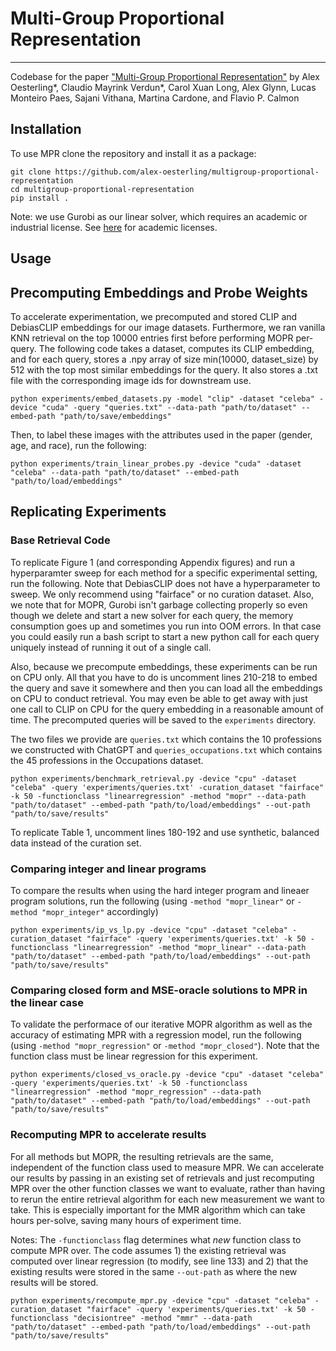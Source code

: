 # Multi-Group Proportional Representation
---
Codebase for the paper ["Multi-Group Proportional Representation"](https://arxiv.org/abs/2407.08571) by Alex Oesterling*, Claudio Mayrink Verdun*, Carol Xuan Long, Alex Glynn, Lucas Monteiro Paes, Sajani Vithana, Martina Cardone, and Flavio P. Calmon

## Installation
To use MPR clone the repository and install it as a package:

```
git clone https://github.com/alex-oesterling/multigroup-proportional-representation
cd multigroup-proportional-representation
pip install .
```

Note: we use Gurobi as our linear solver, which requires an academic or industrial license. See [here](https://www.gurobi.com/academia/academic-program-and-licenses/) for academic licenses.

## Usage

## Precomputing Embeddings and Probe Weights
To accelerate experimentation, we precomputed and stored CLIP and DebiasCLIP embeddings for our image datasets. Furthermore, we ran vanilla KNN retrieval on the top 10000 entries first before performing MOPR per-query. The following code takes a dataset, computes its CLIP embedding, and for each query, stores a .npy array of size min(10000, dataset_size) by 512 with the top most similar embeddings for the query. It also stores a .txt file with the corresponding image ids for downstream use.

```
python experiments/embed_datasets.py -model "clip" -dataset "celeba" -device "cuda" -query "queries.txt" --data-path "path/to/dataset" --embed-path "path/to/save/embeddings"
```

Then, to label these images with the attributes used in the paper (gender, age, and race), run the following:

```
python experiments/train_linear_probes.py -device "cuda" -dataset "celeba" --data-path "path/to/dataset" --embed-path "path/to/load/embeddings"
```

## Replicating Experiments

### Base Retrieval Code

To replicate Figure 1 (and corresponding Appendix figures) and run a hyperparamter sweep for each method for a specific experimental setting, run the following. Note that DebiasCLIP does not have a hyperparameter to sweep. We only recommend using "fairface" or no curation dataset. Also, we note that for MOPR, Gurobi isn't garbage collecting properly so even though we delete and start a new solver for each query, the memory consumption goes up and sometimes you run into OOM errors. In that case you could easily run a bash script to start a new python call for each query uniquely instead of running it out of a single call.

Also, because we precompute embeddings, these experiments can be run on CPU only. All that you have to do is uncomment lines 210-218 to embed the query and save it somewhere and then you can load all the embeddings on CPU to conduct retrieval. You may even be able to get away with just one call to CLIP on CPU for the query embedding in a reasonable amount of time. The precomputed queries will be saved to the `experiments` directory.

The two files we provide are `queries.txt` which contains the 10 professions we constructed with ChatGPT and `queries_occupations.txt` which contains the 45 professions in the Occupations dataset.

```
python experiments/benchmark_retrieval.py -device "cpu" -dataset "celeba" -query 'experiments/queries.txt' -curation_dataset "fairface" -k 50 -functionclass "linearregression" -method "mopr" --data-path "path/to/dataset" --embed-path "path/to/load/embeddings" --out-path "path/to/save/results"
```

To replicate Table 1, uncomment lines 180-192 and use synthetic, balanced data instead of the curation set.

### Comparing integer and linear programs

To compare the results when using the hard integer program and lineaer program solutions, run the following (using `-method "mopr_linear"` or `-method "mopr_integer"` accordingly)

```
python experiments/ip_vs_lp.py -device "cpu" -dataset "celeba" -curation_dataset "fairface" -query 'experiments/queries.txt' -k 50 -functionclass "linearregression" -method "mopr_linear" --data-path "path/to/dataset" --embed-path "path/to/load/embeddings" --out-path "path/to/save/results"
```

### Comparing closed form and MSE-oracle solutions to MPR in the linear case

To validate the performace of our iterative MOPR algorithm as well as the accuracy of estimating MPR with a regression model, run the following (using `-method "mopr_regression"` or `-method "mopr_closed"`). Note that the function class must be linear regression for this experiment.

```
python experiments/closed_vs_oracle.py -device "cpu" -dataset "celeba" -query 'experiments/queries.txt' -k 50 -functionclass "linearregression" -method "mopr_regression" --data-path "path/to/dataset" --embed-path "path/to/load/embeddings" --out-path "path/to/save/results"
```

### Recomputing MPR to accelerate results

For all methods but MOPR, the resulting retrievals are the same, independent of the function class used to measure MPR. We can accelerate our results by passing in an existing set of retrievals and just recomputing MPR over the other function classes we want to evaluate, rather than having to rerun the entire retrieval algorithm for each new measurement we want to take. This is especially important for the MMR algorithm which can take hours per-solve, saving many hours of experiment time.

Notes: The `-functionclass` flag determines what *new* function class to compute MPR over. The code assumes 1) the existing retrieval was computed over linear regression (to modify, see line 133) and 2) that the existing results were stored in the same `--out-path` as where the new results will be stored.

```
python experiments/recompute_mpr.py -device "cpu" -dataset "celeba" -curation_dataset "fairface" -query 'experiments/queries.txt' -k 50 -functionclass "decisiontree" -method "mmr" --data-path "path/to/dataset" --embed-path "path/to/load/embeddings" --out-path "path/to/save/results"
```